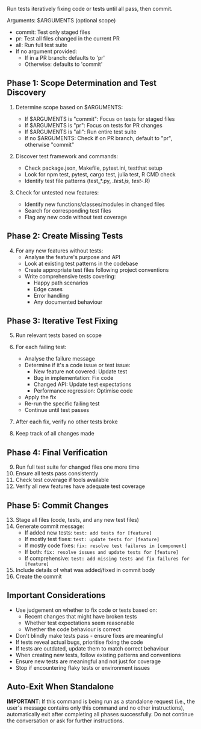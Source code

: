 Run tests iteratively fixing code or tests until all pass, then commit.

Arguments: $ARGUMENTS (optional scope)
  - commit: Test only staged files
  - pr: Test all files changed in the current PR
  - all: Run full test suite
  - If no argument provided:
    - If in a PR branch: defaults to 'pr'
    - Otherwise: defaults to 'commit'

## Phase 1: Scope Determination and Test Discovery
1. Determine scope based on $ARGUMENTS:
   - If $ARGUMENTS is "commit": Focus on tests for staged files
   - If $ARGUMENTS is "pr": Focus on tests for PR changes
   - If $ARGUMENTS is "all": Run entire test suite
   - If no $ARGUMENTS: Check if on PR branch, default to "pr", otherwise "commit"

2. Discover test framework and commands:
   - Check package.json, Makefile, pytest.ini, testthat setup
   - Look for npm test, pytest, cargo test, julia test, R CMD check
   - Identify test file patterns (test_*.py, *.test.js, test-*.R)

3. Check for untested new features:
   - Identify new functions/classes/modules in changed files
   - Search for corresponding test files
   - Flag any new code without test coverage

## Phase 2: Create Missing Tests
4. For any new features without tests:
   - Analyse the feature's purpose and API
   - Look at existing test patterns in the codebase
   - Create appropriate test files following project conventions
   - Write comprehensive tests covering:
     * Happy path scenarios
     * Edge cases
     * Error handling
     * Any documented behaviour

## Phase 3: Iterative Test Fixing
5. Run relevant tests based on scope
6. For each failing test:
   - Analyse the failure message
   - Determine if it's a code issue or test issue:
     * New feature not covered: Update test
     * Bug in implementation: Fix code
     * Changed API: Update test expectations
     * Performance regression: Optimise code
   - Apply the fix
   - Re-run the specific failing test
   - Continue until test passes

7. After each fix, verify no other tests broke
8. Keep track of all changes made

## Phase 4: Final Verification
9. Run full test suite for changed files one more time
10. Ensure all tests pass consistently
11. Check test coverage if tools available
12. Verify all new features have adequate test coverage

## Phase 5: Commit Changes
13. Stage all files (code, tests, and any new test files)
14. Generate commit message:
    - If added new tests: `test: add tests for [feature]`
    - If mostly test fixes: `test: update tests for [feature]`
    - If mostly code fixes: `fix: resolve test failures in [component]`
    - If both: `fix: resolve issues and update tests for [feature]`
    - If comprehensive: `test: add missing tests and fix failures for [feature]`
15. Include details of what was added/fixed in commit body
16. Create the commit

## Important Considerations
- Use judgement on whether to fix code or tests based on:
  * Recent changes that might have broken tests
  * Whether test expectations seem reasonable
  * Whether the code behaviour is correct
- Don't blindly make tests pass - ensure fixes are meaningful
- If tests reveal actual bugs, prioritise fixing the code
- If tests are outdated, update them to match correct behaviour
- When creating new tests, follow existing patterns and conventions
- Ensure new tests are meaningful and not just for coverage
- Stop if encountering flaky tests or environment issues

## Auto-Exit When Standalone
**IMPORTANT**: If this command is being run as a standalone request (i.e., the user's message contains only this command and no other instructions), automatically exit after completing all phases successfully. Do not continue the conversation or ask for further instructions.